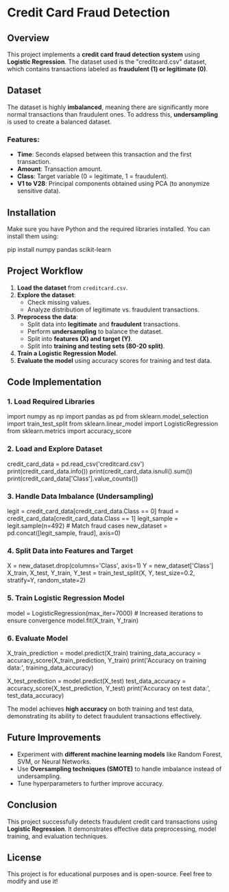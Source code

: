 
# Credit Card Fraud Detection

## Overview
This project implements a **credit card fraud detection system** using **Logistic Regression**. The dataset used is the "creditcard.csv" dataset, which contains transactions labeled as **fraudulent (1) or legitimate (0)**.

## Dataset
The dataset is highly **imbalanced**, meaning there are significantly more normal transactions than fraudulent ones. To address this, **undersampling** is used to create a balanced dataset.

### Features:
- **Time**: Seconds elapsed between this transaction and the first transaction.
- **Amount**: Transaction amount.
- **Class**: Target variable (0 = legitimate, 1 = fraudulent).
- **V1 to V28**: Principal components obtained using PCA (to anonymize sensitive data).

## Installation
Make sure you have Python and the required libraries installed. You can install them using:


pip install numpy pandas scikit-learn


## Project Workflow
1. **Load the dataset** from `creditcard.csv`.
2. **Explore the dataset**:
   - Check missing values.
   - Analyze distribution of legitimate vs. fraudulent transactions.
3. **Preprocess the data**:
   - Split data into **legitimate** and **fraudulent** transactions.
   - Perform **undersampling** to balance the dataset.
   - Split into **features (X) and target (Y)**.
   - Split into **training and testing sets (80-20 split)**.
4. **Train a Logistic Regression Model**.
5. **Evaluate the model** using accuracy scores for training and test data.

## Code Implementation

### 1. Load Required Libraries

import numpy as np
import pandas as pd
from sklearn.model_selection import train_test_split
from sklearn.linear_model import LogisticRegression
from sklearn.metrics import accuracy_score


### 2. Load and Explore Dataset

credit_card_data = pd.read_csv('creditcard.csv')
print(credit_card_data.info())
print(credit_card_data.isnull().sum())
print(credit_card_data['Class'].value_counts())


### 3. Handle Data Imbalance (Undersampling)

legit = credit_card_data[credit_card_data.Class == 0]
fraud = credit_card_data[credit_card_data.Class == 1]
legit_sample = legit.sample(n=492)  # Match fraud cases
new_dataset = pd.concat([legit_sample, fraud], axis=0)


### 4. Split Data into Features and Target

X = new_dataset.drop(columns='Class', axis=1)
Y = new_dataset['Class']
X_train, X_test, Y_train, Y_test = train_test_split(X, Y, test_size=0.2, stratify=Y, random_state=2)


### 5. Train Logistic Regression Model

model = LogisticRegression(max_iter=7000)  # Increased iterations to ensure convergence
model.fit(X_train, Y_train)


### 6. Evaluate Model

X_train_prediction = model.predict(X_train)
training_data_accuracy = accuracy_score(X_train_prediction, Y_train)
print('Accuracy on training data:', training_data_accuracy)

X_test_prediction = model.predict(X_test)
test_data_accuracy = accuracy_score(X_test_prediction, Y_test)
print('Accuracy on test data:', test_data_accuracy)



The model achieves **high accuracy** on both training and test data, demonstrating its ability to detect fraudulent transactions effectively.

## Future Improvements
- Experiment with **different machine learning models** like Random Forest, SVM, or Neural Networks.
- Use **Oversampling techniques (SMOTE)** to handle imbalance instead of undersampling.
- Tune hyperparameters to further improve accuracy.

## Conclusion
This project successfully detects fraudulent credit card transactions using **Logistic Regression**. It demonstrates effective data preprocessing, model training, and evaluation techniques.

## License
This project is for educational purposes and is open-source. Feel free to modify and use it!

